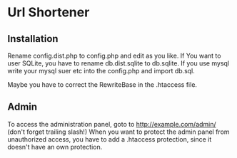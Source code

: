 Url Shortener
=============

Installation
-----------
Rename config.dist.php to config.php and edit as you like.
If You want to user SQLite, you have to rename db.dist.sqlite to db.sqlite.
If you use mysql write your mysql suer etc into the config.php and import db.sql.

Maybe you have to correct the RewriteBase in the .htaccess file.

Admin
-----
To access the administration panel, goto to http://example.com/admin/ (don't forget trailing slash!)
When you want to protect the admin panel from unauthorized access, you have to add a .htaccess protection,
since it doesn't have an own protection.